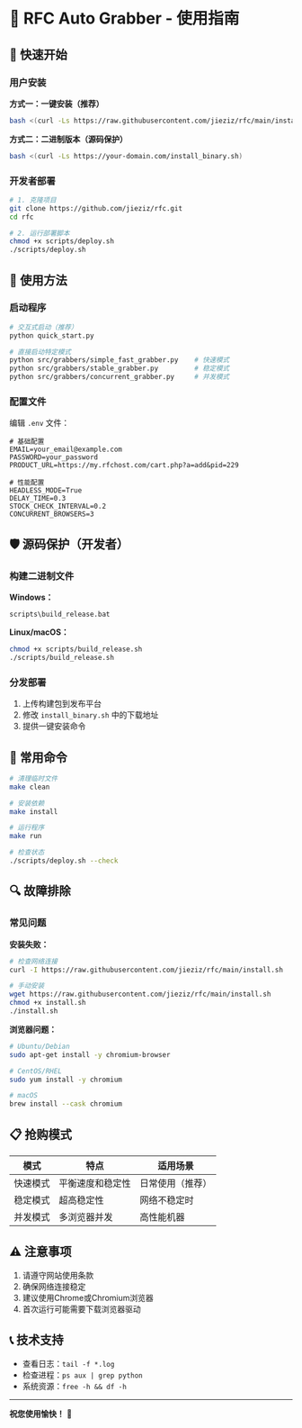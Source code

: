 # 📖 RFC Auto Grabber - 使用指南

## 🚀 快速开始

### 用户安装

**方式一：一键安装（推荐）**
```bash
bash <(curl -Ls https://raw.githubusercontent.com/jieziz/rfc/main/install.sh)
```

**方式二：二进制版本（源码保护）**
```bash
bash <(curl -Ls https://your-domain.com/install_binary.sh)
```

### 开发者部署

```bash
# 1. 克隆项目
git clone https://github.com/jieziz/rfc.git
cd rfc

# 2. 运行部署脚本
chmod +x scripts/deploy.sh
./scripts/deploy.sh
```

## 🎯 使用方法

### 启动程序

```bash
# 交互式启动（推荐）
python quick_start.py

# 直接启动特定模式
python src/grabbers/simple_fast_grabber.py    # 快速模式
python src/grabbers/stable_grabber.py         # 稳定模式
python src/grabbers/concurrent_grabber.py     # 并发模式
```

### 配置文件

编辑 `.env` 文件：
```env
# 基础配置
EMAIL=your_email@example.com
PASSWORD=your_password
PRODUCT_URL=https://my.rfchost.com/cart.php?a=add&pid=229

# 性能配置
HEADLESS_MODE=True
DELAY_TIME=0.3
STOCK_CHECK_INTERVAL=0.2
CONCURRENT_BROWSERS=3
```

## 🛡️ 源码保护（开发者）

### 构建二进制文件

**Windows：**
```batch
scripts\build_release.bat
```

**Linux/macOS：**
```bash
chmod +x scripts/build_release.sh
./scripts/build_release.sh
```

### 分发部署

1. 上传构建包到发布平台
2. 修改 `install_binary.sh` 中的下载地址
3. 提供一键安装命令

## 🔧 常用命令

```bash
# 清理临时文件
make clean

# 安装依赖
make install

# 运行程序
make run

# 检查状态
./scripts/deploy.sh --check
```

## 🔍 故障排除

### 常见问题

**安装失败：**
```bash
# 检查网络连接
curl -I https://raw.githubusercontent.com/jieziz/rfc/main/install.sh

# 手动安装
wget https://raw.githubusercontent.com/jieziz/rfc/main/install.sh
chmod +x install.sh
./install.sh
```

**浏览器问题：**
```bash
# Ubuntu/Debian
sudo apt-get install -y chromium-browser

# CentOS/RHEL
sudo yum install -y chromium

# macOS
brew install --cask chromium
```

## 📋 抢购模式

| 模式 | 特点 | 适用场景 |
|------|------|----------|
| 快速模式 | 平衡速度和稳定性 | 日常使用（推荐） |
| 稳定模式 | 超高稳定性 | 网络不稳定时 |
| 并发模式 | 多浏览器并发 | 高性能机器 |

## ⚠️ 注意事项

1. 请遵守网站使用条款
2. 确保网络连接稳定
3. 建议使用Chrome或Chromium浏览器
4. 首次运行可能需要下载浏览器驱动

## 📞 技术支持

- 查看日志：`tail -f *.log`
- 检查进程：`ps aux | grep python`
- 系统资源：`free -h && df -h`

---

**祝您使用愉快！** 🎯
